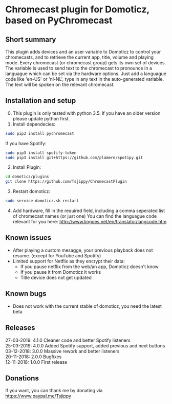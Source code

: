 Chromecast plugin for Domoticz, based on PyChromecast
============================================


Short summary
-------------
This plugin adds devices and an user variable to Domoticz to control your chromecasts, and to retrieve the current app, title, volume and playing mode.
Every chromecast (or chromecast group) gets its own set of devices.
The variable is used to send text to the chromecast to pronounce in a languague which can be set via the hardware options.
Just add a languague code like 'en-US' or 'nl-NL', type in any text in the auto-generated variable. The text will be spoken on the relevant chromecast.

Installation and setup
----------------------
0) This plugin is only tested with python 3.5. If you have an older version please update python first.
1) Install dependecies: 
```bash
sudo pip3 install pychromecast
```

If you have Spotify:
```bash
sudo pip3 install spotify-token
sudo pip3 install git+https://github.com/plamere/spotipy.git
```
2)  Install Plugin: 
```bash
cd domoticz/plugins
git clone https://github.com/Tsjippy/ChromecastPlugin
```
3) Restart domoticz: 
```bash
sudo service domoticz.sh restart
```
4) Add hardware, fill in the required field, including a comma seperated list of chromecast names (or just one)
You can find the languague code relevant for you here: http://www.lingoes.net/en/translator/langcode.htm

Known issues
----------
* After playing a custom mesagge, your previous playback does not resume. (except for YouTube and Spotify)
* Limited support for Netflix as they encrypt their data:
  * If you pause netflix from the web/an app, Domoticz doesn't know
  * If you pause it from Domoticz it works
  * Title device does not get updated

Known bugs
----------
* Does not work with the current stable of domoticz, you need the latest beta

Releases
----------
27-03-2019: 4.1.0 Cleaner code and better Spotify listeners <br>
25-03-2019: 4.0.0 Added Spotify support, added previous and next buttons <br>
03-12-2018: 3.0.0 Massive rework and better listeners <br>
20-11-2018: 2.0.0 Bugfixes <br>
12-11-2018: 1.0.0 First release <br>

Donations
----------
If you want, you can thank me by donating via https://www.paypal.me/Tsjippy
